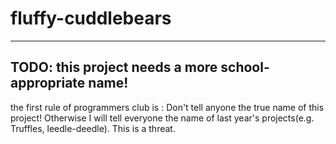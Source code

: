 # fluffy-cuddlebears
---
## **TODO**: this project needs a more school-appropriate name!
the first rule of programmers club is : Don't tell anyone the true name of this project!
Otherwise I will tell everyone the name of last year's projects(e.g. Truffles, leedle-deedle). This is a threat.
